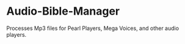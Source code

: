 # Audio-Bible-Manager

Processes Mp3 files for Pearl Players, Mega Voices, and other audio players.

